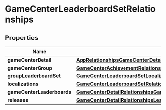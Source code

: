 

# GameCenterLeaderboardSetRelationships


## Properties

| Name | Type | Description | Notes |
|------------ | ------------- | ------------- | -------------|
|**gameCenterDetail** | [**AppRelationshipsGameCenterDetail**](AppRelationshipsGameCenterDetail.md) |  |  [optional] |
|**gameCenterGroup** | [**GameCenterAchievementRelationshipsGameCenterGroup**](GameCenterAchievementRelationshipsGameCenterGroup.md) |  |  [optional] |
|**groupLeaderboardSet** | [**GameCenterLeaderboardSetLocalizationRelationshipsGameCenterLeaderboardSet**](GameCenterLeaderboardSetLocalizationRelationshipsGameCenterLeaderboardSet.md) |  |  [optional] |
|**localizations** | [**GameCenterLeaderboardSetRelationshipsLocalizations**](GameCenterLeaderboardSetRelationshipsLocalizations.md) |  |  [optional] |
|**gameCenterLeaderboards** | [**GameCenterDetailRelationshipsGameCenterLeaderboards**](GameCenterDetailRelationshipsGameCenterLeaderboards.md) |  |  [optional] |
|**releases** | [**GameCenterDetailRelationshipsLeaderboardSetReleases**](GameCenterDetailRelationshipsLeaderboardSetReleases.md) |  |  [optional] |



